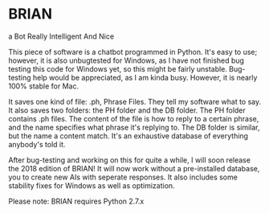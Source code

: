 # BRIAN
a Bot Really Intelligent And Nice

This piece of software is a chatbot programmed in Python. It's easy to use; however, it is also unbugtested for Windows, as I have not finished bug testing this code for Windows yet, so this might be fairly unstable. Bug-testing help would be appreciated, as I am kinda busy. However, it is nearly 100% stable for Mac.

It saves one kind of file: .ph, Phrase Files. They tell my software what to say.
It also saves two folders: the PH folder and the DB folder. The PH folder contains .ph files. The content of the file is how to reply to a certain phrase, and the name specifies what phrase it's replying to. The DB folder is similar, but the name a content match. It's an exhaustive database of everything anybody's told it.

After bug-testing and working on this for quite a while, I will soon release the 2018 edition of BRIAN! It will now work without a pre-installed database, you to create new AIs with seperate responses. It also includes some stability fixes for Windows as well as optimization. 

Please note: BRIAN requires Python 2.7.x
